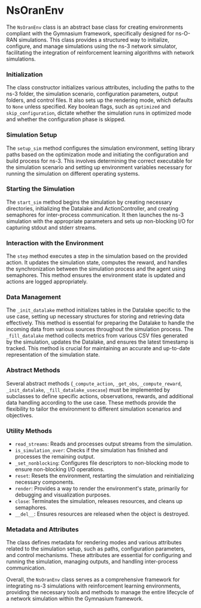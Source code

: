 # NsOranEnv

The `NsOranEnv` class is an abstract base class for creating environments compliant with the Gymnasium framework, specifically designed for ns-O-RAN simulations. This class provides a structured way to initialize, configure, and manage simulations using the ns-3 network simulator, facilitating the integration of reinforcement learning algorithms with network simulations.

### Initialization
The class constructor initializes various attributes, including the paths to the ns-3 folder, the simulation scenario, configuration parameters, output folders, and control files. It also sets up the rendering mode, which defaults to `None` unless specified. Key boolean flags, such as `optimized` and `skip_configuration`, dictate whether the simulation runs in optimized mode and whether the configuration phase is skipped.

### Simulation Setup
The `setup_sim` method configures the simulation environment, setting library paths based on the optimization mode and initiating the configuration and build process for ns-3. This involves determining the correct executable for the simulation scenario and setting up environment variables necessary for running the simulation on different operating systems.

### Starting the Simulation
The `start_sim` method begins the simulation by creating necessary directories, initializing the Datalake and ActionController, and creating semaphores for inter-process communication. It then launches the ns-3 simulation with the appropriate parameters and sets up non-blocking I/O for capturing stdout and stderr streams.

### Interaction with the Environment
The `step` method executes a step in the simulation based on the provided action. It updates the simulation state, computes the reward, and handles the synchronization between the simulation process and the agent using semaphores. This method ensures the environment state is updated and actions are logged appropriately.

### Data Management
The `_init_datalake` method initializes tables in the Datalake specific to the use case, setting up necessary structures for storing and retrieving data effectively. This method is essential for preparing the Datalake to handle the incoming data from various sources throughout the simulation process.
The `_fill_datalake` method collects metrics from various CSV files generated by the simulation, updates the Datalake, and ensures the latest timestamp is tracked. This method is crucial for maintaining an accurate and up-to-date representation of the simulation state.

### Abstract Methods
Several abstract methods (`_compute_action`, `_get_obs`, `_compute_reward`, `_init_datalake`, `_fill_datalake_usecase`) must be implemented by subclasses to define specific actions, observations, rewards, and additional data handling according to the use case. These methods provide the flexibility to tailor the environment to different simulation scenarios and objectives.

### Utility Methods
- `read_streams`: Reads and processes output streams from the simulation.
- `is_simulation_over`: Checks if the simulation has finished and processes the remaining output.
- `_set_nonblocking`: Configures file descriptors to non-blocking mode to ensure non-blocking I/O operations.
- `reset`: Resets the environment, restarting the simulation and reinitializing necessary components.
- `render`: Provides a way to render the environment's state, primarily for debugging and visualization purposes.
- `close`: Terminates the simulation, releases resources, and cleans up semaphores.
- `__del__`: Ensures resources are released when the object is destroyed.

### Metadata and Attributes
The class defines metadata for rendering modes and various attributes related to the simulation setup, such as paths, configuration parameters, and control mechanisms. These attributes are essential for configuring and running the simulation, managing outputs, and handling inter-process communication.

Overall, the `NsOranEnv` class serves as a comprehensive framework for integrating ns-3 simulations with reinforcement learning environments, providing the necessary tools and methods to manage the entire lifecycle of a network simulation within the Gymnasium framework.
